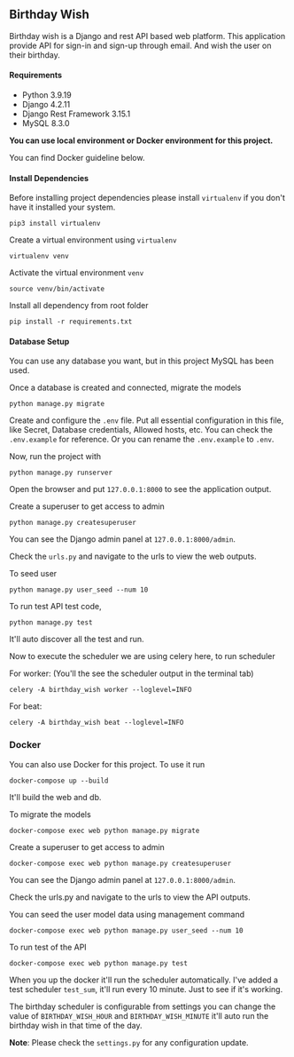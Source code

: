 ##  Birthday Wish

Birthday wish is a Django and rest API based web platform. This application provide API for sign-in and sign-up through email. And wish the user on their birthday.

#### Requirements

- Python 3.9.19
- Django 4.2.11
- Django Rest Framework 3.15.1
- MySQL 8.3.0

**You can use local environment or Docker environment for this project.**

You can find Docker guideline below.

#### Install Dependencies

Before installing project dependencies please install `virtualenv` if you don't have it installed your system.

    pip3 install virtualenv
 
Create a virtual environment using `virtualenv`

    virtualenv venv

Activate the virtual environment `venv`

    source venv/bin/activate

Install all dependency from  root  folder

    pip install -r requirements.txt


#### Database Setup

You can use any database you want, but in this project MySQL has been used.

Once a database is created and connected, migrate the models

    python manage.py migrate

Create and configure the  `.env`  file. Put all essential configuration in this file, like Secret, Database credentials, Allowed hosts, etc. You can check the `.env.example` for reference. Or you can rename the `.env.example` to `.env`.

Now, run the project with
```
python manage.py runserver
```

Open the browser and put `127.0.0.1:8000` to see the application output.

Create a superuser to get access to admin

    python manage.py createsuperuser

You can see the Django admin panel at `127.0.0.1:8000/admin`.

Check the `urls.py` and navigate to the urls to view the web outputs.

To seed user

```shell
python manage.py user_seed --num 10
```

To run test API test code,

```shell
python manage.py test
```

It'll auto discover all the test and run.

Now to execute the scheduler we are using celery here, to run scheduler

For worker: (You'll the see the scheduler output in the terminal tab)

```shell
celery -A birthday_wish worker --loglevel=INFO
```

For beat:

```shell
celery -A birthday_wish beat --loglevel=INFO
```

### Docker
You can also use Docker for this project. To use it run

```shell
docker-compose up --build
```

It'll build the web and db. 

To migrate the models

```shell
docker-compose exec web python manage.py migrate
```

Create a superuser to get access to admin

```shell
docker-compose exec web python manage.py createsuperuser
```

You can see the Django admin panel at `127.0.0.1:8000/admin`.

Check the urls.py and navigate to the urls to view the API outputs.

You can seed the user model data using management command

```shell
docker-compose exec web python manage.py user_seed --num 10
```

To run test of the API

```shell
docker-compose exec web python manage.py test
```

When you up the docker it'll run the scheduler automatically. I've added a test scheduler `test_sum`, it'll run every 10 minute. Just to see if it's working.

The birthday scheduler is configurable from settings you can change the value of `BIRTHDAY_WISH_HOUR` and `BIRTHDAY_WISH_MINUTE` it'll auto run the birthday wish in that time of the day.

**Note**: Please check the `settings.py` for any configuration update. 